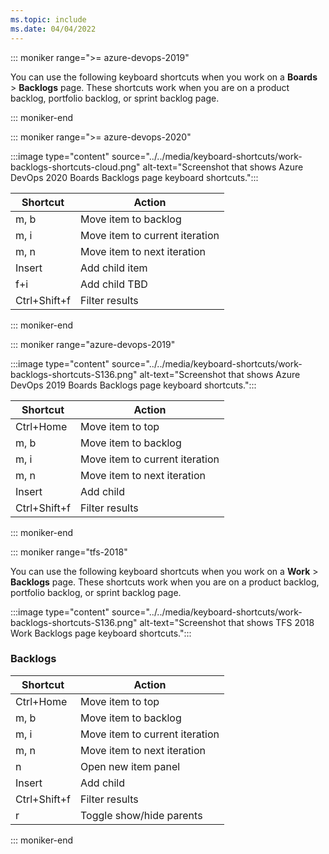 ```yaml
---
ms.topic: include
ms.date: 04/04/2022
---
```


<a id="work-backlog-shortcuts"></a>

::: moniker range=">= azure-devops-2019"

You can use the following keyboard shortcuts when you work on a **Boards** > **Backlogs** page. These shortcuts work when you are on a product backlog, portfolio backlog, or sprint backlog page.  

::: moniker-end

::: moniker range=">= azure-devops-2020"

:::image type="content" source="../../media/keyboard-shortcuts/work-backlogs-shortcuts-cloud.png" alt-text="Screenshot that shows Azure DevOps 2020 Boards Backlogs page keyboard shortcuts.":::

|Shortcut|Action|
|---|---|
|m, b|Move item to backlog|
|m, i|Move item to current iteration|
|m, n|Move item to next iteration|
|Insert|Add child item|
|f+i|Add child TBD|
|Ctrl+Shift+f|Filter results|

::: moniker-end

::: moniker range="azure-devops-2019"

:::image type="content" source="../../media/keyboard-shortcuts/work-backlogs-shortcuts-S136.png" alt-text="Screenshot that shows Azure DevOps 2019 Boards Backlogs page keyboard shortcuts.":::

|Shortcut|Action|
|---|---|
|Ctrl+Home|Move item to top|
|m, b|Move item to backlog|
|m, i|Move item to current iteration|
|m, n|Move item to next iteration|
|Insert|Add child|
|Ctrl+Shift+f|Filter results|

::: moniker-end

::: moniker range="tfs-2018"

You can use the following keyboard shortcuts when you work on a **Work** > **Backlogs** page. These shortcuts work when you are on a product backlog, portfolio backlog, or sprint backlog page.

:::image type="content" source="../../media/keyboard-shortcuts/work-backlogs-shortcuts-S136.png" alt-text="Screenshot that shows TFS 2018 Work Backlogs page keyboard shortcuts.":::

### Backlogs

|Shortcut|Action|
|---|---|
|Ctrl+Home|Move item to top|
|m, b|Move item to backlog|
|m, i|Move item to current iteration|
|m, n|Move item to next iteration|
|n|Open new item panel|
|Insert|Add child|
|Ctrl+Shift+f|Filter results|
|r|Toggle show/hide parents|

::: moniker-end
